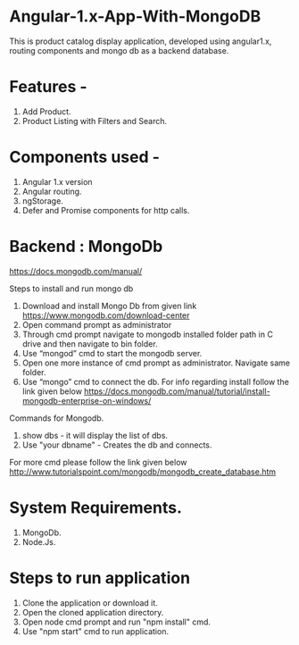 # Angular-1.x-App-With-MongoDB

This is product catalog display application, developed using angular1.x, routing components and mongo db as a backend database.

# Features - 
1. Add Product.
2. Product Listing with Filters and Search.

# Components used - 
1. Angular 1.x version
2. Angular routing.
3. ngStorage.
4. Defer and Promise components for http calls.

# Backend : MongoDb
https://docs.mongodb.com/manual/

Steps to install and run mongo db

1. Download and install Mongo Db from given link https://www.mongodb.com/download-center
2. Open command prompt  as administrator
3. Through cmd prompt navigate to mongodb installed folder path in C drive and then navigate to bin folder.
4. Use “mongod” cmd to start the mongodb server.
5. Open one more instance of cmd prompt as administrator. Navigate same folder.
6. Use “mongo” cmd to connect the db.
For info regarding install follow the link given below
https://docs.mongodb.com/manual/tutorial/install-mongodb-enterprise-on-windows/

Commands for Mongodb.

1. show dbs   - it will display the list of dbs.
2. Use "your dbname" - Creates the db and connects.

For more cmd please follow the link given below
http://www.tutorialspoint.com/mongodb/mongodb_create_database.htm

# System Requirements.

1. MongoDb.
2. Node.Js.

# Steps to run application

1. Clone the application or download it.
2. Open the cloned application directory.
3. Open node cmd prompt and run "npm install" cmd.
4. Use "npm start" cmd to run application.




